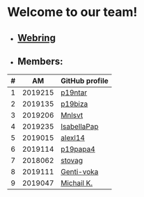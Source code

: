 # Welcome to our team!

* ## [Webring](https://ionioi.netlify.app)

 * ## Members:

| # | ΑΜ | GitHub profile |
| -- | -- | -- |
| 1 | 2019215 | [p19ntar](https://github.com/p19ntar) |
| 2 | 2019135 | [p19biza](https://github.com/p19biza) |
| 3 | 2019206 | [Mnlsvt](https://github.com/Mnlsvt) |
| 4 | 2019235 | [IsabellaPap](https://github.com/IsabellaPap) |
| 5 | 2019015 | [alexl14](https://github.com/alexl14) |
| 6 | 2019114 | [p19papa4](https://github.com/p19papa4) |
| 7 | 2018062 | [stovag](https://github.com/stovag) |
| 8 | 2019111 | [Genti-voka](https://github.com/Genti-voka) |
| 9 | 2019047 | [Michail K.](https://github.com/Michail-Kavvadias) |
